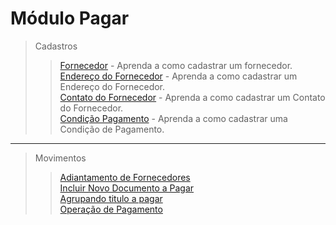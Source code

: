 # Módulo Pagar

> Cadastros
>> [Fornecedor](/modulos/pagar/cadastro/cadastro-fornecedor.md) - Aprenda a como cadastrar um fornecedor.  
>> [Endereço do Fornecedor](/modulos/pagar/cadastro/cadastro-fornecedor/#cadastrando-endereco-do-fornecedor) - Aprenda a como cadastrar um Endereço do Fornecedor.   
>> [Contato do Fornecedor](/modulos/pagar/cadastro/cadastro-fornecedor/#cadastrando-contatos-do-cliente) - Aprenda a como cadastrar um Contato do Fornecedor.  
>> [Condição Pagamento](/modulos/pagar/cadastro/cadastro-condicao-pagamento.md) - Aprenda a como cadastrar uma Condição de Pagamento.  

---

> Movimentos    
>> [Adiantamento de Fornecedores](/modulos/pagar/movimentos/adiantamento-fornecedor)   
>> [Incluir Novo Documento a Pagar](/modulos/pagar/movimentos/manutencao-parcelas-pagar)  
>> [Agrupando titulo a pagar](/modulos/pagar/movimentos/manutencao-parcelas-pagar/#agrupar-titulos-a-pagar)  
>> [Operação de Pagamento](/modulos/pagar/movimentos/operacao-pagamento)   
